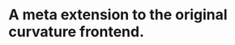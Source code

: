 A meta extension to the original curvature frontend.
====================================================

